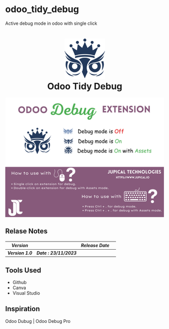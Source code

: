 # odoo_tidy_debug
Active debug mode in odoo with single click

<h1 align="center">
    <img src="icons/assets_128.png"/>
    <div>Odoo Tidy Debug</div>
</h1>

<div align="center">
	<img src="images/debug_tidy_poster.png"/>

</div>

<h2>
Relase Notes
</h2>

<h5>

<table class="table table-bordered">
<thead>
<tr>
	<th>
		Version
  	<th> 
	<th>
		Release Date
  	<th> 
</tr>
<tbody>
	<tr>
		<td>
			Version 1.0
		</td>
		<td>
 			Date : 23/11/2023
		</td>
	</tr>
<tbody>
</table>

<h2> Tools Used</h2>

<ul>
	<li>
		Github
	</li>
	<li>
		Canva
	</li>
	<li>
		Visual Studio
	</li>
</ul>


</h5>

<h2>Inspiration</h2>

Odoo Dubug | Odoo Debug Pro